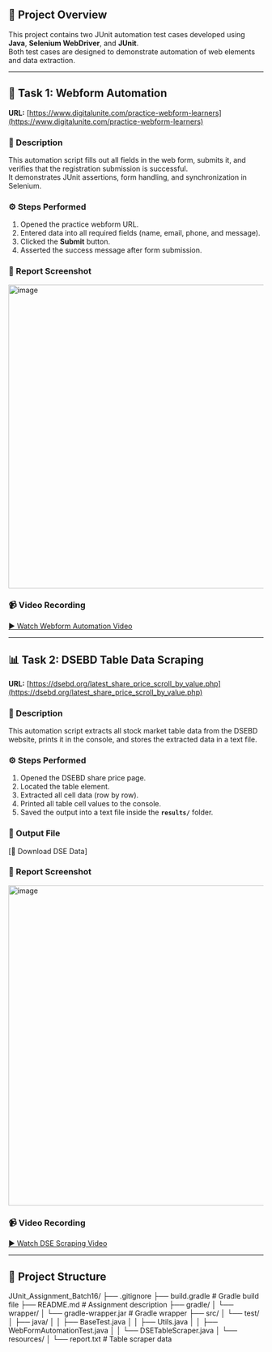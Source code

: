 

## 📘 Project Overview

This project contains two JUnit automation test cases developed using **Java**, **Selenium WebDriver**, and **JUnit**.  
Both test cases are designed to demonstrate automation of web elements and data extraction.

---

## 🚀 Task 1: Webform Automation

**URL:** [https://www.digitalunite.com/practice-webform-learners](https://www.digitalunite.com/practice-webform-learners)

### 📝 Description
This automation script fills out all fields in the web form, submits it, and verifies that the registration submission is successful.  
It demonstrates JUnit assertions, form handling, and synchronization in Selenium.

### ⚙️ Steps Performed
1. Opened the practice webform URL.  
2. Entered data into all required fields (name, email, phone, and message).  
3. Clicked the **Submit** button.  
4. Asserted the success message after form submission.  

### 🧾 Report Screenshot
<img width="1338" height="600" alt="image" src="https://github.com/user-attachments/assets/3464c389-b8cf-484b-8da5-8a949fe0009d" />


### 📹 Video Recording
[▶ Watch Webform Automation Video](videos/webform_automation.mp4)

---

## 📊 Task 2: DSEBD Table Data Scraping

**URL:** [https://dsebd.org/latest_share_price_scroll_by_value.php](https://dsebd.org/latest_share_price_scroll_by_value.php)

### 📝 Description
This automation script extracts all stock market table data from the DSEBD website, prints it in the console, and stores the extracted data in a text file.

### ⚙️ Steps Performed
1. Opened the DSEBD share price page.  
2. Located the table element.  
3. Extracted all cell data (row by row).  
4. Printed all table cell values to the console.  
5. Saved the output into a text file inside the **`results/`** folder.  

### 📄 Output File
[📂 Download DSE Data]

### 🧾 Report Screenshot
<img width="1356" height="633" alt="image" src="https://github.com/user-attachments/assets/a8e0113f-46dc-497a-a8cd-88638368596b" />


### 📹 Video Recording
[▶ Watch DSE Scraping Video](videos/dse_scraping.mp4)

---

## 📁 Project Structure

JUnit_Assignment_Batch16/
├── .gitignore
├── build.gradle                 # Gradle build file
├── README.md                    # Assignment description
├── gradle/
│   └── wrapper/
│       └── gradle-wrapper.jar   # Gradle wrapper
├── src/
│   └── test/
│       ├── java/
│       │   ├── BaseTest.java
│       │   ├── Utils.java
│       │   ├── WebFormAutomationTest.java
│       │   └── DSETableScraper.java
│       └── resources/
│           └── report.txt       # Table scraper data




